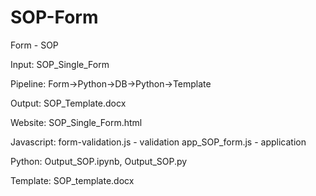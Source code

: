 # SOP-Form
Form - SOP

Input: SOP_Single_Form

Pipeline: Form->Python->DB->Python->Template

Output: SOP_Template.docx

Website:
SOP_Single_Form.html

Javascript:
form-validation.js - validation
app_SOP_form.js - application 

Python:
Output_SOP.ipynb,
Output_SOP.py

Template:
SOP_template.docx
